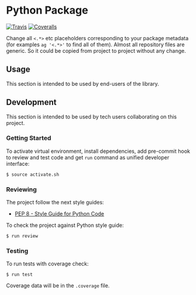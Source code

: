 # Python Package

[![Travis](https://img.shields.io/travis/okfn/placeholder.svg)](https://travis-ci.org/okfn/placeholder)
[![Coveralls](http://img.shields.io/coveralls/okfn/placeholder.svg?branch=master)](https://coveralls.io/r/okfn/placeholder?branch=master)

Change all `<.*>` etc placeholders corresponding to your package metadata (for examples `ag '<.*>'` to find all of them). Almost all repository files are generic. So it could be copied
from project to project without any change.

## Usage

This section is intended to be used by end-users of the library.

## Development

This section is intended to be used by tech users collaborating
on this project.

### Getting Started

To activate virtual environment, install
dependencies, add pre-commit hook to review and test code
and get `run` command as unified developer interface:

```
$ source activate.sh
```

### Reviewing

The project follow the next style guides:
- [PEP 8 - Style Guide for Python Code](https://www.python.org/dev/peps/pep-0008/)

To check the project against Python style guide:

```
$ run review
```

### Testing

To run tests with coverage check:

```
$ run test
```

Coverage data will be in the `.coverage` file.
